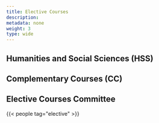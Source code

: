 ```yaml
---
title: Elective Courses
description:
metadata: none
weight: 3
type: wide
---
```


## Humanities and Social Sciences (HSS)

## Complementary Courses (CC)

## Elective Courses Committee

{{< people tag="elective" >}}
